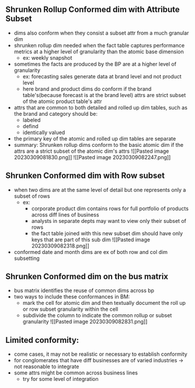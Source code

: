## Shrunken Rollup Conformed dim with Attribute Subset
- dims also conform when they consist a subset attr from a much granular dim
- shrunken rollup dim needed when the fact table captures performance metrics at a higher level of granularity than the atomic base dimension
	- ex: weekly snapshot
- sometimes the facts are produced by the BP are at a higher level of granularity
	- ex: forecasting sales generate data at brand level and not product level
	- here brand and product dims do conform if the brand table's(because forecast is at the brand level) attrs are strict subset of the atomic product table's attr
- attrs that are common to both detailed and rolled up dim tables, such as the brand and category should be:
	- labeled
	- defind
	- identically valued
- the primary key of the atomic and rolled up dim tables are separate
- summary: Shrunken rollup dims conform to the basic atomic dim if the attrs are a strict subset of the atomic dim's attrs
![[Pasted image 20230309081830.png]]
![[Pasted image 20230309082247.png]]


## Shrunken Conformed dim with Row subset
- when two dims are at the same level of detail but one represents only a subset of rows
	- ex:
		- corporate product dim contains rows for full portfolio of products across diff lines of business
		- analysts in separate depts may want to view only their subset of rows
		- the fact table joined with this new subset dim should have only keys that are part of this sub dim
![[Pasted image 20230309082318.png]]
- conformed date and month dims are ex of both row and col dim subsetting

## Shrunken Conformed dim on the bus matrix
- bus matrix identifies the reuse of common dims across bp
- two ways to include these conformances in BM:
	- mark the cell for atomic dim and then textually document the roll up or row subset granularity within the cell
	- subdivide the column to indicate the common rollup or subset granularity
 ![[Pasted image 20230309082831.png]]
## Limited conformity:
- come cases, it may not  be realistic or necessary to establish conformity
- for conglomerates that have diff businesses are of varied industries -> not reasonable to integrate
- some attrs might be common across business lines
	- try for some level of integration